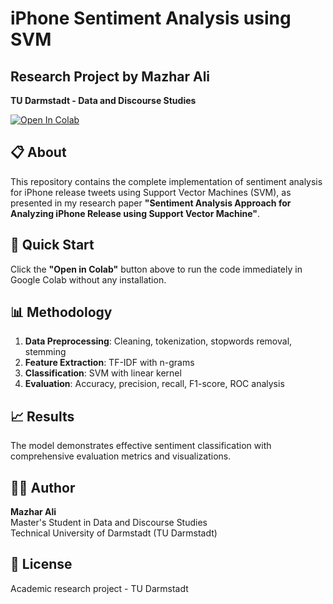 # iPhone Sentiment Analysis using SVM

## Research Project by Mazhar Ali
**TU Darmstadt - Data and Discourse Studies**

[![Open In Colab](https://colab.research.google.com/assets/colab-badge.svg)](https://colab.research.google.com/github/MazharAli-Student/iphone-sentiment-analysis-svm/blob/main/iPhone_Sentiment_Analysis.ipynb)

## 📋 About
This repository contains the complete implementation of sentiment analysis for iPhone release tweets using Support Vector Machines (SVM), as presented in my research paper **"Sentiment Analysis Approach for Analyzing iPhone Release using Support Vector Machine"**.

## 🚀 Quick Start
Click the **"Open in Colab"** button above to run the code immediately in Google Colab without any installation.

## 📊 Methodology
1. **Data Preprocessing**: Cleaning, tokenization, stopwords removal, stemming
2. **Feature Extraction**: TF-IDF with n-grams
3. **Classification**: SVM with linear kernel
4. **Evaluation**: Accuracy, precision, recall, F1-score, ROC analysis

## 📈 Results
The model demonstrates effective sentiment classification with comprehensive evaluation metrics and visualizations.

## 👨‍🎓 Author
**Mazhar Ali**  
Master's Student in Data and Discourse Studies  
Technical University of Darmstadt (TU Darmstadt)

## 📄 License
Academic research project - TU Darmstadt
